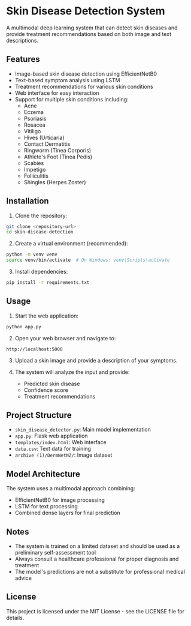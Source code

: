 # Skin Disease Detection System

A multimodal deep learning system that can detect skin diseases and provide treatment recommendations based on both image and text descriptions.

## Features

- Image-based skin disease detection using EfficientNetB0
- Text-based symptom analysis using LSTM
- Treatment recommendations for various skin conditions
- Web interface for easy interaction
- Support for multiple skin conditions including:
  - Acne
  - Eczema
  - Psoriasis
  - Rosacea
  - Vitiligo
  - Hives (Urticaria)
  - Contact Dermatitis
  - Ringworm (Tinea Corporis)
  - Athlete's Foot (Tinea Pedis)
  - Scabies
  - Impetigo
  - Folliculitis
  - Shingles (Herpes Zoster)

## Installation

1. Clone the repository:
```bash
git clone <repository-url>
cd skin-disease-detection
```

2. Create a virtual environment (recommended):
```bash
python -m venv venv
source venv/bin/activate  # On Windows: venv\Scripts\activate
```

3. Install dependencies:
```bash
pip install -r requirements.txt
```

## Usage

1. Start the web application:
```bash
python app.py
```

2. Open your web browser and navigate to:
```
http://localhost:5000
```

3. Upload a skin image and provide a description of your symptoms.

4. The system will analyze the input and provide:
   - Predicted skin disease
   - Confidence score
   - Treatment recommendations

## Project Structure

- `skin_disease_detector.py`: Main model implementation
- `app.py`: Flask web application
- `templates/index.html`: Web interface
- `data.csv`: Text data for training
- `archive (1)/DermNetNZ/`: Image dataset

## Model Architecture

The system uses a multimodal approach combining:
- EfficientNetB0 for image processing
- LSTM for text processing
- Combined dense layers for final prediction

## Notes

- The system is trained on a limited dataset and should be used as a preliminary self-assessment tool
- Always consult a healthcare professional for proper diagnosis and treatment
- The model's predictions are not a substitute for professional medical advice

## License

This project is licensed under the MIT License - see the LICENSE file for details. 